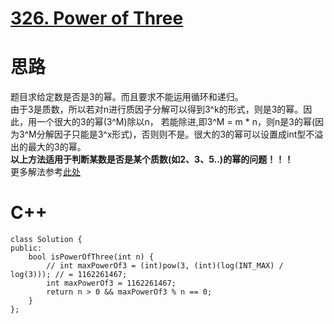 # [326. Power of Three](https://leetcode.com/problems/power-of-three/description/)
# 思路
题目求给定数是否是3的幂。而且要求不能运用循环和递归。    
由于3是质数，所以若对n进行质因子分解可以得到3^k的形式，则是3的幂。因此，用一个很大的3的幂(3^M)除以n，
若能除进,即3^M = m * n，则n是3的幂(因为3^M分解因子只能是3^x形式)，否则则不是。很大的3的幂可以设置成int型不溢出的最大的3的幂。     
 **以上方法适用于判断某数是否是某个质数(如2、3、5..)的幂的问题！！！**   
更多解法参考[此处](https://leetcode.com/problems/power-of-three/discuss/77876/**-A-summary-of-all-solutions-(new-method-included-at-15:30pm-Jan-8th))
# C++
```
class Solution {
public:
    bool isPowerOfThree(int n) {
        // int maxPowerOf3 = (int)pow(3, (int)(log(INT_MAX) / log(3))); // = 1162261467;
        int maxPowerOf3 = 1162261467;
        return n > 0 && maxPowerOf3 % n == 0;
    }
};
```
